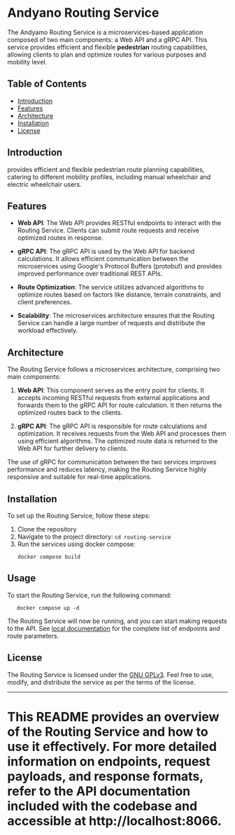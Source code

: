 # Andyano Routing Service 

The Andyamo Routing Service is a microservices-based application composed of two main components: a Web API and a gRPC API. This service provides efficient and flexible **pedestrian** routing capabilities, allowing clients to plan and optimize routes for various purposes and mobility level.

## Table of Contents

- [Introduction](#introduction)
- [Features](#features)
- [Architecture](#architecture)
- [Installation](#installation)
- [License](#license)

## Introduction

provides efficient and flexible pedestrian route planning capabilities, catering to different mobility profiles, including manual wheelchair and electric wheelchair users.

## Features

- **Web API**: The Web API provides RESTful endpoints to interact with the Routing Service. Clients can submit route requests and receive optimized routes in response.

- **gRPC API**: The gRPC API is used by the Web API for backend calculations. It allows efficient communication between the microservices using Google's Protocol Buffers (protobuf) and provides improved performance over traditional REST APIs.

- **Route Optimization**: The service utilizes advanced algorithms to optimize routes based on factors like distance, terrain constraints, and client preferences.

- **Scalability**: The microservices architecture ensures that the Routing Service can handle a large number of requests and distribute the workload effectively.

## Architecture

The Routing Service follows a microservices architecture, comprising two main components:

1. **Web API**: This component serves as the entry point for clients. It accepts incoming RESTful requests from external applications and forwards them to the gRPC API for route calculation. It then returns the optimized routes back to the clients.

2. **gRPC API**: The gRPC API is responsible for route calculations and optimization. It receives requests from the Web API and processes them using efficient algorithms. The optimized route data is returned to the Web API for further delivery to clients.

The use of gRPC for communication between the two services improves performance and reduces latency, making the Routing Service highly responsive and suitable for real-time applications.

## Installation

To set up the Routing Service, follow these steps:

1. Clone the repository
2. Navigate to the project directory: `cd routing-service`
3. Run the services using docker compose:
   ```
   docker compose build
   ```
   
## Usage

To start the Routing Service, run the following command:

```
   docker compose up -d
```

The Routing Service will now be running, and you can start making requests to the API.
See [local documentation](http://localhost:8066/) for the complete list of endpoints and route parameters.


## License

The Routing Service is licensed under the [GNU GPLv3](https://www.gnu.org/licenses/gpl-3.0.en.html#license-text). Feel free to use, modify, and distribute the service as per the terms of the license.

---
This README provides an overview of the Routing Service and how to use it effectively. For more detailed information on endpoints, request payloads, and response formats, refer to the API documentation included with the codebase and accessible at http://localhost:8066.
=======


